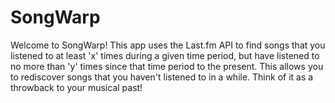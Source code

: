 # SongWarp
Welcome to SongWarp! This app uses the Last.fm API to find songs that you listened to at least 'x' times during a given time period, but have listened to no more than 'y' times since that time period to the present. This allows you to rediscover songs that you haven't listened to in a while. Think of it as a throwback to your musical past! 
